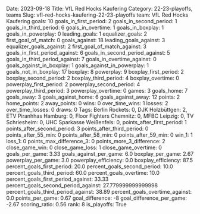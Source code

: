 Date: 2023-09-18
Title: VfL Red Hocks Kaufering
Category: 22-23-playoffs, teams
Slug: vfl-red-hocks-kaufering-22-23-playoffs
team: VfL Red Hocks Kaufering
goals: 10
goals_in_first_period: 2
goals_in_second_period: 1
goals_in_third_period: 6
goals_in_overtime: 1
goals_in_boxplay: 1
goals_in_powerplay: 0
leading_goals: 1
equalizer_goals: 2
first_goal_of_match: 0
goals_against: 18
leading_goals_against: 3
equalizer_goals_against: 2
first_goal_of_match_against: 3
goals_in_first_period_against: 6
goals_in_second_period_against: 5
goals_in_third_period_against: 7
goals_in_overtime_against: 0
goals_against_in_boxplay: 1
goals_against_in_powerplay: 1
goals_not_in_boxplay: 17
boxplay: 8
powerplay: 9
boxplay_first_period: 2
boxplay_second_period: 2
boxplay_third_period: 4
boxplay_overtime: 0
powerplay_first_period: 2
powerplay_second_period: 4
powerplay_third_period: 3
powerplay_overtime: 0
games: 3
goals_home: 7
goals_away: 3
goals_against_home: 6
goals_against_away: 12
points: 2
home_points: 2
away_points: 0
wins: 0
over_time_wins: 1
losses: 2
over_time_losses: 0
draws: 0
Tags:  Berlin Rockets: 0,  DJK Holzbüttgen: 2,  ETV Piranhhas Hamburg: 0,  Floor Fighters Chemnitz: 0,  MFBC Leipzig: 0,  TV Schriesheim: 0,  UHC Sparkasse Weißenfels: 0,
points_after_first_period: 1
points_after_second_period: 3
points_after_third_period: 0
points_after_55_min: 0
points_after_58_min: 0
points_after_59_min: 0
win_1: 1
loss_1: 0
points_max_difference_3: 0
points_more_3_difference: 2
close_game_win: 0
close_game_loss: 1
close_game_overtime: 0
goals_per_game: 3.33
goals_against_per_game: 6.0
boxplay_per_game: 2.67
powerplay_per_game: 3.0
powerplay_efficiency: 0.0
boxplay_efficiency: 87.5
percent_goals_first_period: 20.0
percent_goals_second_period: 10.0
percent_goals_third_period: 60.0
percent_goals_overtime: 10.0
percent_goals_first_period_against: 33.33
percent_goals_second_period_against: 27.779999999999998
percent_goals_third_period_against: 38.89
percent_goals_overtime_against: 0.0
points_per_game: 0.67
goal_difference: -8
goal_difference_per_game: -2.67
scoring_ratio: 0.56
rank: 8
is_playoffs: True
